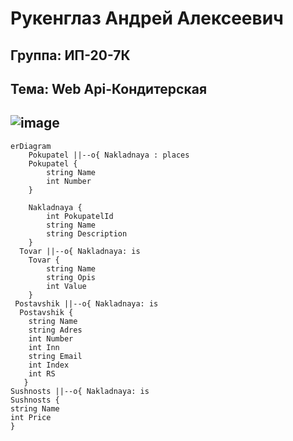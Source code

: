 **Рукенглаз Андрей Алексеевич**
===============================
Группа: ИП-20-7К
-------------------------------
Тема: Web Api-Кондитерская
-------------------------------
![image](https://github.com/andreydddd/Konditer/assets/104488789/c631dfe6-7611-4b6f-8117-1d748d1ed160)
-------------------------------
```mermaid
erDiagram
    Pokupatel ||--o{ Nakladnaya : places
    Pokupatel {
        string Name
        int Number
    }
  
    Nakladnaya {
        int PokupatelId
        string Name
        string Description
    }
  Tovar ||--o{ Nakladnaya: is
    Tovar {
        string Name
        string Opis
        int Value
    }
 Postavshik ||--o{ Nakladnaya: is
  Postavshik {
    string Name
    string Adres
    int Number
    int Inn
    string Email
    int Index
    int RS
   }
Sushnosts ||--o{ Nakladnaya: is
Sushnosts {
string Name
int Price
}
```

